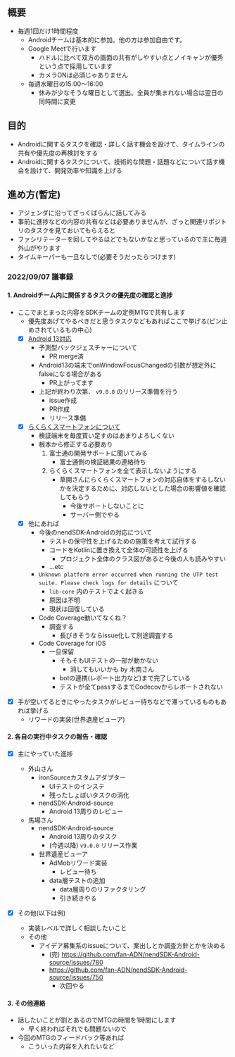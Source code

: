 ## 概要

- 毎週1回だけ1時間程度
  - Androidチームは基本的に参加。他の方は参加自由です。
  - Google Meetで行います
    - ハドルに比べて双方の画面の共有がしやすい点とノイキャンが優秀という点で採用しています
    - カメラONは必須じゃありません
  - 毎週水曜日の15:00～16:00
    - 休みが少なそうな曜日として選出。全員が集まれない場合は翌日の同時間に変更

## 目的

- Androidに関するタスクを確認・詳しく話す機会を設けて、タイムラインの共有や優先度の再検討をする
- Androidに関するタスクについて、技術的な問題・話題などについて話す機会を設けて、開発効率や知識を上げる

## 進め方(暫定)

- アジェンダに沿ってざっくばらんに話してみる
- 事前に進捗などの内容の共有などは必要ありませんが、ざっと関連リポジトリのタスクを見ておいてもらえると
- ファシリテーターを回してやるほどでもないかなと思っているので主に毎週外山がやります
- タイムキーパーも一旦なしで(必要そうだったらつけます)

### 2022/09/07 議事録

#### 1. Androidチーム内に関係するタスクの優先度の確認と進捗

- ここでまとまった内容をSDKチームの定例MTGで共有します
  - 優先度あげてやるべきだと思うタスクなどもあればここで挙げる(ピン止めされているもの中心)
  - [x] [Android 13対応](https://github.com/fan-ADN/nendSDK-Android-source/issues/740)
    - 予測型バックジェスチャーについて
      - PR merge済
    - Android13の端末でonWindowFocusChangedの引数が想定外にfalseになる場合がある
      - PR上がってます
    - 上記が終わり次第、 `v9.0.0` のリリース準備を行う
      - issue作成
      - PR作成
      - リリース準備
  - [x] [らくらくスマートフォンについて](https://github.com/fan-ADN/nendSDK-Android-source/issues/672)
    - 検証端末を毎度買い足すのはあまりよろしくない
    - 根本から修正する必要あり
      1. 富士通の開発サポートに聞いてみる
          - 富士通側の検証結果の連絡待ち
      1. らくらくスマートフォンを全て表示しないようにする
          - 草開さんにらくらくスマートフォンの対応自体をするしないかを決定するために、対応しないとした場合の影響値を確認してもらう
            - 今後サポートしないことに
            - サーバー側でやる
  - [x] 他にあれば
    - 今後のnendSDK-Androidの対応について
      - テストの保守性を上げるための施策を考えて試行する
      - コードをKotlinに置き換えて全体の可読性を上げる
        - プロジェクト全体のクラス図があると今後の人も読みやすい
      - ...etc
    - `Unknown platform error occurred when running the UTP test suite. Please check logs for details` について
      - `lib-core` 内のテストでよく起きる
      - 原因は不明
      - 現状は回復している
    - Code Coverage動いてなくね？
      - 調査する
        - 長びきそうならissue化して別途調査する
    - Code Coverage for iOS
      - 一旦保留
        - そもそもUIテストの一部が動かない
          - 消してもいいかも by 木南さん
        - botの連携(レポート出力など)まで完了している
        - テストが全てpassするまでCodecovからレポートされない

- [x] 手が空いてるときにやったタスクがレビュー待ちなどで滞っているものもあれば挙げる
  - リワードの実装(世界遺産ビューア)

#### 2. 各自の実行中タスクの報告・確認

- [x] 主にやっていた進捗
  - 外山さん
    - ironSourceカスタムアダプター
      - UIテストのインステ
      - 残ったしょぼいタスクの消化
    - nendSDK-Android-source
      - Android 13周りのレビュー
  - 馬場さん
    - nendSDK-Android-source
      - Android 13周りのタスク
      - (今週以降) `v9.0.0` リリース作業
    - 世界遺産ビューア
      - AdMobリワード実装
        - レビュー待ち
      - data層テストの追加
        - data層周りのリファクタリング
        - 引き続きやる

- [x] その他(以下は例)
  - 実装レベルで詳しく相談したいこと
  - その他
    - アイデア募集系のissueについて、案出しとか調査方針とかを決める
      - (完) https://github.com/fan-ADN/nendSDK-Android-source/issues/780
      - https://github.com/fan-ADN/nendSDK-Android-source/issues/750
        - 次回やる

#### 3. その他連絡

- 話したいことが割とあるのでMTGの時間を1時間にします
  - 早く終わればそれでも問題ないので
- 今回のMTGのフィードバック等あれば
  - こういった内容を入れたいなど
